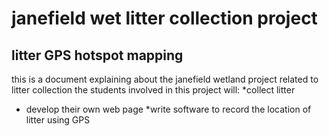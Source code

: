 # janefield wet litter collection project
## litter GPS hotspot mapping


this is a document explaining about the janefield wetland project related to litter collection
the students involved in this project will:
*collect litter
* develop their own web page
*write software to record the location of litter using GPS 
